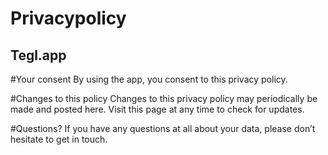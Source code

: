 # Privacypolicy
## Tegl.app

#Your consent
By using the app, you consent to this privacy policy.

#Changes to this policy
Changes to this privacy policy may periodically be made and posted here. Visit this page at any time to check for updates.

#Questions?
If you have any questions at all about your data, please don’t hesitate to get in touch.
